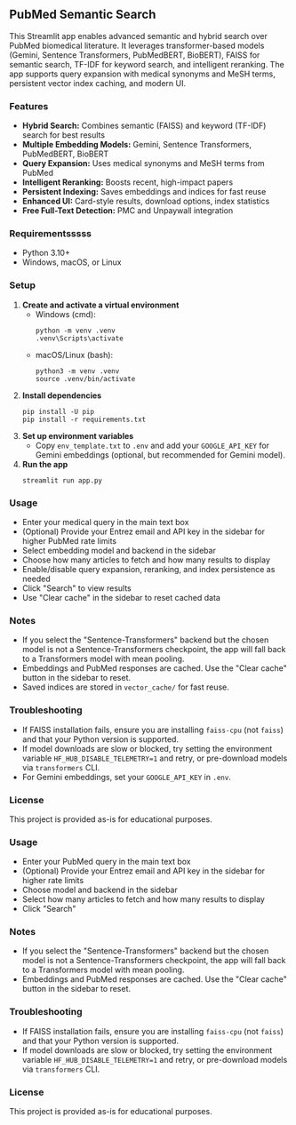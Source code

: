 ## PubMed Semantic Search

This Streamlit app enables advanced semantic and hybrid search over PubMed biomedical literature. It leverages transformer-based models (Gemini, Sentence Transformers, PubMedBERT, BioBERT), FAISS for semantic search, TF-IDF for keyword search, and intelligent reranking. The app supports query expansion with medical synonyms and MeSH terms, persistent vector index caching, and modern UI.

### Features

- **Hybrid Search:** Combines semantic (FAISS) and keyword (TF-IDF) search for best results
- **Multiple Embedding Models:** Gemini, Sentence Transformers, PubMedBERT, BioBERT
- **Query Expansion:** Uses medical synonyms and MeSH terms from PubMed
- **Intelligent Reranking:** Boosts recent, high-impact papers
- **Persistent Indexing:** Saves embeddings and indices for fast reuse
- **Enhanced UI:** Card-style results, download options, index statistics
- **Free Full-Text Detection:** PMC and Unpaywall integration

### Requirementsssss

- Python 3.10+
- Windows, macOS, or Linux

### Setup

1. **Create and activate a virtual environment**
   - Windows (cmd):
     ```
     python -m venv .venv
     .venv\Scripts\activate
     ```
   - macOS/Linux (bash):
     ```
     python3 -m venv .venv
     source .venv/bin/activate
     ```
2. **Install dependencies**
   ```
   pip install -U pip
   pip install -r requirements.txt
   ```
3. **Set up environment variables**
   - Copy `env_template.txt` to `.env` and add your `GOOGLE_API_KEY` for Gemini embeddings (optional, but recommended for Gemini model).
4. **Run the app**
   ```
   streamlit run app.py
   ```

### Usage

- Enter your medical query in the main text box
- (Optional) Provide your Entrez email and API key in the sidebar for higher PubMed rate limits
- Select embedding model and backend in the sidebar
- Choose how many articles to fetch and how many results to display
- Enable/disable query expansion, reranking, and index persistence as needed
- Click "Search" to view results
- Use "Clear cache" in the sidebar to reset cached data

### Notes

- If you select the "Sentence-Transformers" backend but the chosen model is not a Sentence-Transformers checkpoint, the app will fall back to a Transformers model with mean pooling.
- Embeddings and PubMed responses are cached. Use the "Clear cache" button in the sidebar to reset.
- Saved indices are stored in `vector_cache/` for fast reuse.

### Troubleshooting

- If FAISS installation fails, ensure you are installing `faiss-cpu` (not `faiss`) and that your Python version is supported.
- If model downloads are slow or blocked, try setting the environment variable `HF_HUB_DISABLE_TELEMETRY=1` and retry, or pre-download models via `transformers` CLI.
- For Gemini embeddings, set your `GOOGLE_API_KEY` in `.env`.

### License

This project is provided as-is for educational purposes.

### Usage

- Enter your PubMed query in the main text box
- (Optional) Provide your Entrez email and API key in the sidebar for higher rate limits
- Choose model and backend in the sidebar
- Select how many articles to fetch and how many results to display
- Click "Search"

### Notes

- If you select the "Sentence-Transformers" backend but the chosen model is not a Sentence-Transformers checkpoint, the app will fall back to a Transformers model with mean pooling.
- Embeddings and PubMed responses are cached. Use the "Clear cache" button in the sidebar to reset.

### Troubleshooting

- If FAISS installation fails, ensure you are installing `faiss-cpu` (not `faiss`) and that your Python version is supported.
- If model downloads are slow or blocked, try setting the environment variable `HF_HUB_DISABLE_TELEMETRY=1` and retry, or pre-download models via `transformers` CLI.

### License

This project is provided as-is for educational purposes.
